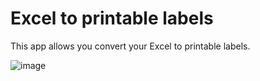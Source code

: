 # Excel to printable labels

This app allows you convert your Excel to printable labels.

![image](https://github.com/juandresp27/ExcelToTag/assets/34356179/d24ac137-6101-406d-ad4c-d38af7dc3e22)
